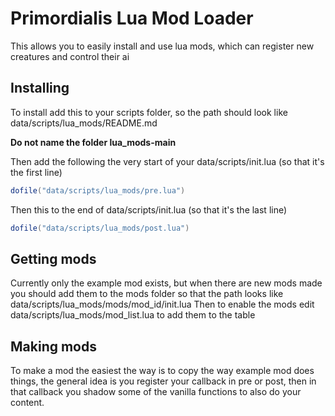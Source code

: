 # Primordialis Lua Mod Loader
This allows you to easily install and use lua mods, which can register new creatures and control their ai
## Installing
To install add this to your scripts folder, so the path should look like data/scripts/lua_mods/README.md

**Do not name the folder lua_mods-main**

Then add the following the very start of your data/scripts/init.lua (so that it's the first line)
```lua
dofile("data/scripts/lua_mods/pre.lua")
```
Then this to the end of data/scripts/init.lua (so that it's the last line)
```lua
dofile("data/scripts/lua_mods/post.lua")
```
## Getting mods
Currently only the example mod exists, but when there are new mods made you should add them to the mods folder so that the path looks like data/scripts/lua_mods/mods/mod_id/init.lua
Then to enable the mods edit data/scripts/lua_mods/mod_list.lua to add them to the table
## Making mods
To make a mod the easiest the way is to copy the way example mod does things, the general idea is you register your callback in pre or post, then in that callback you shadow some of the vanilla functions to also do your content.
